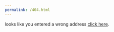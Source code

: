 ```yaml
---
permalink: /404.html
---
```


looks like you entered a wrong address [click here](tj-dsk-tpp.github.io).
